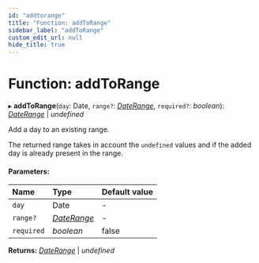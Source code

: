 ```yaml
---
id: "addtorange"
title: "Function: addToRange"
sidebar_label: "addToRange"
custom_edit_url: null
hide_title: true
---
```


# Function: addToRange

▸ **addToRange**(`day`: Date, `range?`: [*DateRange*](../types/daterange.md), `required?`: *boolean*): [*DateRange*](../types/daterange.md) \| *undefined*

Add a day to an existing range.

The returned range takes in account the `undefined` values and if the added
day is already present in the range.

#### Parameters:

Name | Type | Default value |
:------ | :------ | :------ |
`day` | Date | - |
`range?` | [*DateRange*](../types/daterange.md) | - |
`required` | *boolean* | false |

**Returns:** [*DateRange*](../types/daterange.md) \| *undefined*

